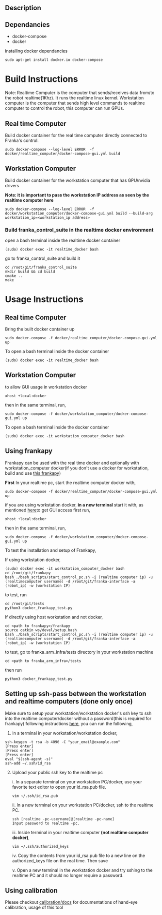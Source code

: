 ## Description 


## Dependancies 
- docker-compose
- docker 

installing docker dependancies 
```
sudo apt-get install docker.io docker-compose
```
# Build Instructions

Note: Realtime Computer is the computer that sends/receives data from/to the robot realtime(1Khz). It runs the realtime linux kernel. Workstation computer is the computer that sends high level commands to realtime computer to control the robot, this computer can run GPUs. 

## Real time Computer 
Build docker container for the real time computer directly connected to Franka's control. 
```
sudo docker-compose --log-level ERROR  -f docker/realtime_computer/docker-compose-gui.yml build
```

## Workstation Computer 
Build docker container for the workstation computer that has GPU/nvidia drivers 

**Note: it is important to pass the workstation IP address as seen by the realtime computer here**
```
sudo docker-compose --log-level ERROR  -f docker/workstation_computer/docker-compose-gui.yml build --build-arg workstation_ip=<workstation_ip address>
```
### Build franka_control_suite in the realtime docker environment
open a bash terminal inside the realtime docker container 
```
(sudo) docker exec -it realtime_docker bash
```
go to franka_control_suite and build it
```
cd /root/git/franka_control_suite
mkdir build && cd build 
cmake ..
make
```


# Usage Instructions 
## Real time Computer 
Bring the built docker container up 
```
sudo docker-compose -f docker/realtime_computer/docker-compose-gui.yml up 
```

To open a bash terminal inside the docker container 
```
(sudo) docker exec -it realtime_docker bash
```

## Workstation Computer 
to allow GUI usage in workstation docker 
```
xhost +local:docker 
```
then in the same terminal, run, 
```
sudo docker-compose -f docker/workstation_computer/docker-compose-gui.yml up 
```

To open a bash terminal inside the docker container 
```
(sudo) docker exec -it workstation_computer_docker bash
```

## Using frankapy 
Frankapy can be used with the real time docker and optionally with workstation_computer docker(if you don't use a docker for workstation, build and use [this frankapy](https://github.com/Ruthrash/frankapy)) 

**First** In your realtime pc, start the realtime computer docker with,
```
sudo docker-compose -f docker/realtime_computer/docker-compose-gui.yml up 
```

if you are using workstation docker, **in a new terminal** start it with, 
as mentioned [here](https://stackoverflow.com/questions/69872788/docker-could-not-connect-to-any-x-display#:~:text=The%20solution%20is%20to%20run%20the%20following%20command%20in%20your%20terminal%3A)to get GUI access first run, 

```
xhost +local:docker 
```
then in the same terminal, run,
```
sudo docker-compose -f docker/workstation_computer/docker-compose-gui.yml up 
```

To test the installation and setup of Frankapy,  

If using workstation docker, 

```
(sudo) docker exec -it workstation_computer_docker bash
cd /root/git/frankapy 
bash ./bash_scripts/start_control_pc.sh -i (realtime computer ip) -u (realtimecomputer username) -d /root/git/franka-interface -a (robot_ip) -w (workstation IP)
```
to test, run
```
cd /root/git/tests
python3 docker_frankapy_test.py
```
If directly using host workstation and not docker, 
```
cd <path to frankapy>/frankapy 
source catkin_ws/devel/setup.bash 
bash ./bash_scripts/start_control_pc.sh -i (realtime computer ip) -u (realtimecomputer username) -d /root/git/franka-interface -a (robot_ip) -w (workstation IP)
```
to test,
go to franka_arm_infra/tests directory in your workstation machine
```
cd <path to franka_arm_infra>/tests
```
then run
```
python3 docker_frankapy_test.py
```

## Setting up ssh-pass between the workstation and realtime computers (done only once)

Make sure to setup your workstation/workstation docker's ssh key to ssh into the realtime computer/docker without a password(this is required for frankapy) following instructions [here](https://github.com/iamlab-cmu/frankapy#setting-up-ssh-key-to-control-pc), you can run the following, 

1. In a terminal in your workstation/workstation docker, 
```
ssh-keygen -t rsa -b 4096 -C "your_email@example.com"
[Press enter]
[Press enter]
[Press enter]
eval "$(ssh-agent -s)"
ssh-add ~/.ssh/id_rsa
```
2. Upload your public ssh key to the realtime pc
     
    i. In a separate terminal on your workstation PC/docker, use your favorite text editor to open your id_rsa.pub file.
    ```
    vim ~/.ssh/id_rsa.pub
    ```

    ii. In a new terminal on your workstation PC/docker, ssh to the realtime PC.
    ```
    ssh [realtime -pc-username]@[realtime -pc-name]
    Input password to realtime -pc.
    ```

    iii. Inside terminal in your realtime computer **(not realtime computer docker)**, 
    ```
    vim ~/.ssh/authorized_keys
    ```
    
    iv. Copy the contents from your id_rsa.pub file to a new line on the authorized_keys file on the real time. Then save

    v. Open a new terminal in the workstation docker and try sshing to the realtime PC and it should no longer require a password.


## Using calibration

Please checkout [calibration/docs](https://github.com/pairlab/franka_arm_infra/blob/dev/rosAPI/calibration/calibration/docs/USAGE.md) for documentations of hand-eye calibration, usage of this tool 





